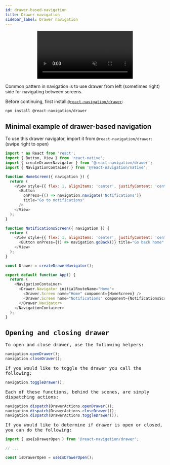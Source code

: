 ```yaml
---
id: drawer-based-navigation
title: Drawer navigation
sidebar_label: Drawer navigation
---
```


<div style="display: flex; justify-content: center">
  <video width="60%" playsinline autoplay muted loop>
    <source src="/docs/assets/navigators/drawer/drawer.mov" />
  </video>
</div>

Common pattern in navigation is to use drawer from left (sometimes right) side for navigating between screens.

Before continuing, first install [`@react-navigation/drawer`](https://github.com/react-navigation/react-navigation/tree/master/packages/drawer):

```sh
npm install @react-navigation/drawer
```

## Minimal example of drawer-based navigation

To use this drawer navigator, import it from `@react-navigation/drawer`:
(swipe right to open)

<samp id="drawer-based-navigation" />

```js
import * as React from 'react';
import { Button, View } from 'react-native';
import { createDrawerNavigator } from '@react-navigation/drawer';
import { NavigationContainer } from '@react-navigation/native';

function HomeScreen({ navigation }) {
  return (
    <View style={{ flex: 1, alignItems: 'center', justifyContent: 'center' }}>
      <Button
        onPress={() => navigation.navigate('Notifications')}
        title="Go to notifications"
      />
    </View>
  );
}

function NotificationsScreen({ navigation }) {
  return (
    <View style={{ flex: 1, alignItems: 'center', justifyContent: 'center' }}>
      <Button onPress={() => navigation.goBack()} title="Go back home" />
    </View>
  );
}

const Drawer = createDrawerNavigator();

export default function App() {
  return (
    <NavigationContainer>
      <Drawer.Navigator initialRouteName="Home">
        <Drawer.Screen name="Home" component={HomeScreen} />
        <Drawer.Screen name="Notifications" component={NotificationsScreen} />
      </Drawer.Navigator>
    </NavigationContainer>
  );
}
```

## Opening and closing drawer

To open and close drawer, use the following helpers:

<samp id="drawer-open-close-toggle" />

```js
navigation.openDrawer();
navigation.closeDrawer();
```

If you would like to toggle the drawer you call the following:

<samp id="drawer-open-close-toggle" />

```js
navigation.toggleDrawer();
```

Each of these functions, behind the scenes, are simply dispatching actions:

<samp id="drawer-dispatch" />

```js
navigation.dispatch(DrawerActions.openDrawer());
navigation.dispatch(DrawerActions.closeDrawer());
navigation.dispatch(DrawerActions.toggleDrawer());
```

If you would like to determine if drawer is open or closed, you can do the following:

```js
import { useIsDrawerOpen } from '@react-navigation/drawer';

// ...

const isDrawerOpen = useIsDrawerOpen();
```
